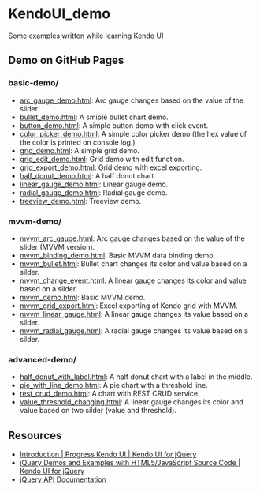 # KendoUI_demo
Some examples written while learning Kendo UI

## Demo on GitHub Pages
### basic-demo/
* [arc_gauge_demo.html](https://kent010341.github.io/KendoUI-demo/basic-demo/arc_gauge_demo.html): Arc gauge changes based on the value of the slider.
* [bullet_demo.html](https://kent010341.github.io/KendoUI-demo/basic-demo/bullet_demo.html): A smiple bullet chart demo.
* [button_demo.html](https://kent010341.github.io/KendoUI-demo/basic-demo/button_demo.html): A simple button demo with click event.
* [color_picker_demo.html](https://kent010341.github.io/KendoUI-demo/basic-demo/color_picker_demo.html): A simple color picker demo (the hex value of the color is printed on console log.)
* [grid_demo.html](https://kent010341.github.io/KendoUI-demo/basic-demo/grid_demo.html): A simple grid demo.
* [grid_edit_demo.html](https://kent010341.github.io/KendoUI-demo/basic-demo/grid_edit_demo.html): Grid demo with edit function.
* [grid_export_demo.html](https://kent010341.github.io/KendoUI-demo/basic-demo/grid_export_demo.html): Grid demo with excel exporting.
* [half_donut_demo.html](https://kent010341.github.io/KendoUI-demo/basic-demo/half_donut_demo.html): A half donut chart.
* [linear_gauge_demo.html](https://kent010341.github.io/KendoUI-demo/basic-demo/linear_gauge_demo.html): Linear gauge demo.
* [radial_gauge_demo.html](https://kent010341.github.io/KendoUI-demo/basic-demo/radial_gauge_demo.html): Radial gauge demo.
* [treeview_demo.html](https://kent010341.github.io/KendoUI-demo/basic-demo/treeview_demo.html): Treeview demo. 

### mvvm-demo/
* [mvvm_arc_gauge.html](https://kent010341.github.io/KendoUI-demo/mvvm-demo/mvvm_arc_gauge.html): Arc gauge changes based on the value of the slider (MVVM version).
* [mvvm_binding_demo.html](https://kent010341.github.io/KendoUI-demo/mvvm-demo/mvvm_binding_demo.html): Basic MVVM data binding demo.
* [mvvm_bullet.html](https://kent010341.github.io/KendoUI-demo/mvvm-demo/mvvm_bullet.html): Bullet chart changes its color and value based on a silder.
* [mvvm_change_event.html](https://kent010341.github.io/KendoUI-demo/mvvm-demo/mvvm_change_event.html): A linear gauge changes its color and value based on a silder.
* [mvvm_demo.html](https://kent010341.github.io/KendoUI-demo/mvvm-demo/mvvm_demo.html): Basic MVVM demo.
* [mvvm_grid_export.html](https://kent010341.github.io/KendoUI-demo/mvvm-demo/mvvm_grid_export.html): Excel exporting of Kendo grid with MVVM.
* [mvvm_linear_gauge.html](https://kent010341.github.io/KendoUI-demo/mvvm-demo/mvvm_linear_gauge.html): A linear gauge changes its value based on a silder.
* [mvvm_radial_gauge.html](https://kent010341.github.io/KendoUI-demo/mvvm-demo/mvvm_radial_gauge.html): A radial gauge changes its value based on a silder. 

### advanced-demo/
* [half_donut_with_label.html](https://kent010341.github.io/KendoUI-demo/advanced-demo/half_donut_with_label.html): A half donut chart with a label in the middle.
* [pie_with_line_demo.html](https://kent010341.github.io/KendoUI-demo/advanced-demo/pie_with_line_demo.html): A pie chart with a threshold line.
* [rest_crud_demo.html](https://kent010341.github.io/KendoUI-demo/advanced-demo/rest_crud_demo.html): A chart with REST CRUD service.
* [value_threshold_changing.html](https://kent010341.github.io/KendoUI-demo/advanced-demo/value_threshold_changing.html): A linear gauge changes its color and value based on two silder (value and threshold).

## Resources
* [Introduction | Progress Kendo UI | Kendo UI for jQuery](https://docs.telerik.com/kendo-ui/introduction)
* [jQuery Demos and Examples with HTML5/JavaScript Source Code | Kendo UI for jQuery](https://demos.telerik.com/kendo-ui/)
* [jQuery API Documentation](https://api.jquery.com/)
